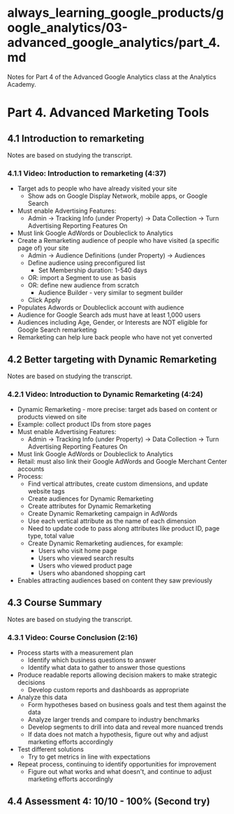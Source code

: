 # always_learning_google_products/google_analytics/03-advanced_google_analytics/part_4.md

Notes for Part 4 of the Advanced Google Analytics class at the Analytics Academy.

# Part 4. Advanced Marketing Tools

## 4.1 Introduction to remarketing

Notes are based on studying the transcript.

### 4.1.1 Video: Introduction to remarketing (4:37)

- Target ads to people who have already visited your site
  - Show ads on Google Display Network, mobile apps, or Google Search
- Must enable Advertising Features:
  - Admin -> Tracking Info (under Property) -> Data Collection -> Turn Advertising Reporting Features On
- Must link Google AdWords or Doubleclick to Analytics
- Create a Remarketing audience of people who have visited (a specific page of) your site
  - Admin -> Audience Definitions (under Property) -> Audiences
  - Define audience using preconfigured list
    - Set Membership duration: 1-540 days
  - OR: import a Segment to use as basis
  - OR: define new audience from scratch
    - Audience Builder - very similar to segment builder
  - Click Apply
- Populates Adwords or Doubleclick account with audience
- Audience for Google Search ads must have at least 1,000 users
- Audiences including Age, Gender, or Interests are NOT eligible for Google Search remarketing
- Remarketing can help lure back people who have not yet converted

## 4.2 Better targeting with Dynamic Remarketing

Notes are based on studying the transcript.

### 4.2.1 Video: Introduction to Dynamic Remarketing (4:24)

- Dynamic Remarketing - more precise: target ads based on content or products viewed on site
- Example: collect product IDs from store pages
- Must enable Advertising Features:
  - Admin -> Tracking Info (under Property) -> Data Collection -> Turn Advertising Reporting Features On
- Must link Google AdWords or Doubleclick to Analytics
- Retail: must also link their Google AdWords and Google Merchant Center accounts
- Process:
  - Find vertical attributes, create custom dimensions, and update website tags
  - Create audiences for Dynamic Remarketing
  - Create attributes for Dynamic Remarketing
  - Create Dynamic Remarketing campaign in AdWords
  - Use each vertical attribute as the name of each dimension
  - Need to update code to pass along attributes like product ID, page type, total value
  - Create Dynamic Remarketing audiences, for example:
    - Users who visit home page
    - Users who viewed search results
    - Users who viewed product page
    - Users who abandoned shopping cart
- Enables attracting audiences based on content they saw previously

## 4.3 Course Summary

Notes are based on studying the transcript.

### 4.3.1 Video: Course Conclusion (2:16)

- Process starts with a measurement plan
  - Identify which business questions to answer
  - Identify what data to gather to answer those questions
- Produce readable reports allowing decision makers to make strategic decisions
  - Develop custom reports and dashboards as appropriate
- Analyze this data
  - Form hypotheses based on business goals and test them against the data
  - Analyze larger trends and compare to industry benchmarks
  - Develop segments to drill into data and reveal more nuanced trends
  - If data does not match a hypothesis, figure out why and adjust marketing efforts accordingly
- Test different solutions
  - Try to get metrics in line with expectations
- Repeat process, continuing to identify opportunities for improvement
  - Figure out what works and what doesn't, and continue to adjust marketing efforts accordingly

## 4.4 Assessment 4: 10/10 - 100% (Second try)

